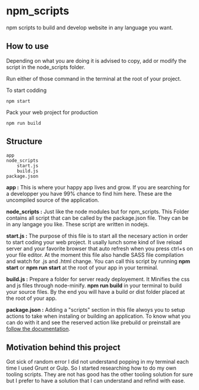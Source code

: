 # npm_scripts
npm scripts to build and develop website in any language you want.

## How to use

Depending on what you are doing it is advised to copy, add or modify the script in the node_scripts folder.

Run either of those command in the terminal at the root of your project.

To start codding
```
npm start
```
Pack your web project for production
```
npm run build
```

## Structure

	app
	node_scripts
		start.js
		build.js
	package.json

**app :** This is where your happy app lives and grow. If you are searching for a developper you have 99% chance to find him here. These are the uncompiled source of the application.

**node_scripts :** Just like the node modules but for npm_scripts. This Folder contains all script that can be called by the package.json file. They can be in any langage you like. These script are written in nodejs.

**start.js :** The purpose of this file is to start all the necesary action in order to start coding your web project. It usally lunch some kind of live reload server and your favorite browser that auto refresh when you press ctrl+s on your file editor. At the moment this file also handle SASS file compilation and watch for .js and .html change. You can call this script by running **npm start** or **npm run start** at the root of your app in your terminal.

**build.js :** Prepare a folder for server ready deployement. It Minifies the css and js files through node-minify. **npm run build** in your terminal to build your source files. By the end you will have a build or dist folder placed at the root of your app.

**package.json :** Adding a "scripts" section in this file alwoys you to setup actions to take when instaling or building an application. To know what you can do with it and see the reserved action like prebuild or preinstall are [follow the documentation](https://docs.npmjs.com/misc/scripts).

## Motivation behind this project

Got sick of random error I did not understand popping in my terminal each time I used Grunt or Gulp. So I started researching how to do my own tooling scripts. They are not has good has the other tooling solution for sure but I prefer to have a solution that I can understand and refind with ease.
